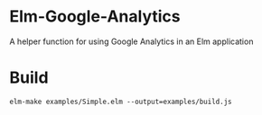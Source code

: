 # Elm-Google-Analytics

A helper function for using Google Analytics in an Elm application

# Build
```
elm-make examples/Simple.elm --output=examples/build.js
```

